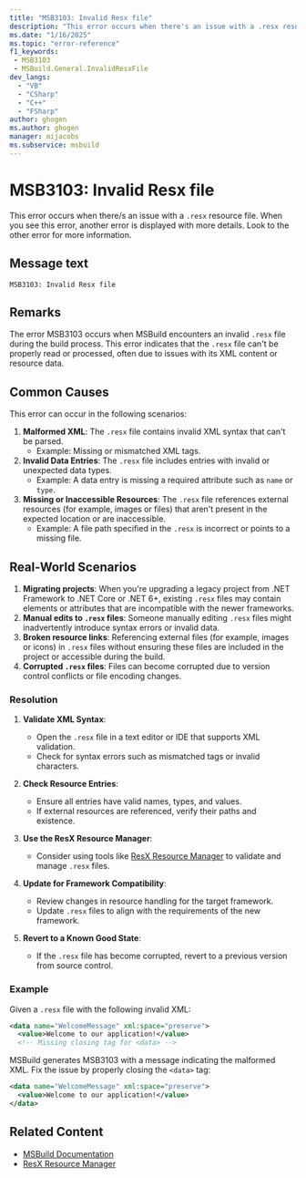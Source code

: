 ```yaml
---
title: "MSB3103: Invalid Resx file"
description: "This error occurs when there's an issue with a .resx resource file."
ms.date: "1/16/2025"
ms.topic: "error-reference"
f1_keywords:
 - MSB3103
 - MSBuild.General.InvalidResxFile
dev_langs:
  - "VB"
  - "CSharp"
  - "C++"
  - "FSharp"
author: ghogen
ms.author: ghogen
manager: mijacobs
ms.subservice: msbuild
---
```

# MSB3103: Invalid Resx file

This error occurs when there/s an issue with a `.resx` resource file. When you see this error, another error is displayed with more details. Look to the other error for more information.

## Message text

`MSB3103: Invalid Resx file`

## Remarks

The error MSB3103 occurs when MSBuild encounters an invalid `.resx` file during the build process. This error indicates that the `.resx` file can't be properly read or processed, often due to issues with its XML content or resource data.

## Common Causes

This error can occur in the following scenarios:

1. **Malformed XML**: The `.resx` file contains invalid XML syntax that can't be parsed.
    - Example: Missing or mismatched XML tags.
2. **Invalid Data Entries**: The `.resx` file includes entries with invalid or unexpected data types.
    - Example: A data entry is missing a required attribute such as `name` or `type`.
3. **Missing or Inaccessible Resources**: The `.resx` file references external resources (for example, images or files) that aren't present in the expected location or are inaccessible.
    - Example: A file path specified in the `.resx` is incorrect or points to a missing file.

## Real-World Scenarios

1. **Migrating projects**: When you're upgrading a legacy project from .NET Framework to .NET Core or .NET 6+, existing `.resx` files may contain elements or attributes that are incompatible with the newer frameworks.
2. **Manual edits to `.resx` files**: Someone manually editing `.resx` files might inadvertently introduce syntax errors or invalid data.
3. **Broken resource links**: Referencing external files (for example, images or icons) in `.resx` files without ensuring these files are included in the project or accessible during the build.
4. **Corrupted `.resx` files**: Files can become corrupted due to version control conflicts or file encoding changes.

### Resolution

1. **Validate XML Syntax**:
    - Open the `.resx` file in a text editor or IDE that supports XML validation.
    - Check for syntax errors such as mismatched tags or invalid characters.

2. **Check Resource Entries**:
    - Ensure all entries have valid names, types, and values.
    - If external resources are referenced, verify their paths and existence.

3. **Use the ResX Resource Manager**:
    - Consider using tools like [ResX Resource Manager](https://github.com/dotnet/ResXResourceManager) to validate and manage `.resx` files.

4. **Update for Framework Compatibility**:
    - Review changes in resource handling for the target framework.
    - Update `.resx` files to align with the requirements of the new framework.

5. **Revert to a Known Good State**:
    - If the `.resx` file has become corrupted, revert to a previous version from source control.

### Example

Given a `.resx` file with the following invalid XML:

```xml
<data name="WelcomeMessage" xml:space="preserve">
  <value>Welcome to our application!</value>
  <!-- Missing closing tag for <data> -->
```

MSBuild generates MSB3103 with a message indicating the malformed XML. Fix the issue by properly closing the `<data>` tag:

```xml
<data name="WelcomeMessage" xml:space="preserve">
  <value>Welcome to our application!</value>
</data>
```

## Related Content

- [MSBuild Documentation](../msbuild.md)
- [ResX Resource Manager](https://github.com/dotnet/ResXResourceManager)
